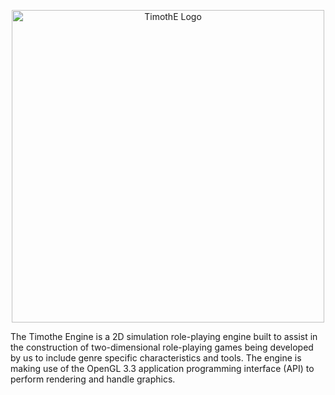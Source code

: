 <p align="center">
<img width="500" src="https://user-images.githubusercontent.com/57398964/149774311-0fb7181f-933e-4d16-880d-58614a61b4cd.png" alt="TimothE Logo">
</p>
The Timothe Engine is a 2D simulation role-playing engine built to assist in the construction of two-dimensional role-playing games being developed by us to include genre specific characteristics and tools. The engine is making use of the OpenGL 3.3 application programming interface (API) to perform rendering and handle graphics.
